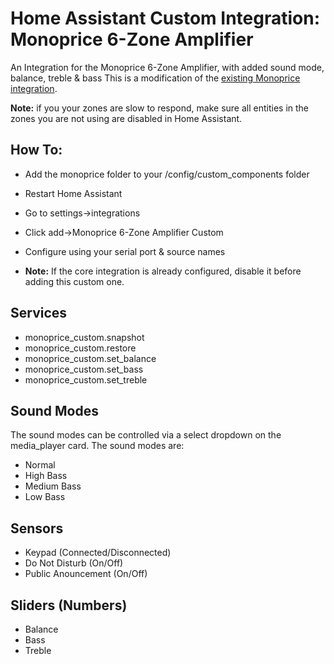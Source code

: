 # Home Assistant Custom Integration: Monoprice 6-Zone Amplifier
 An Integration for the Monoprice 6-Zone Amplifier, with added sound mode, balance, treble & bass
 This is a modification of the <a href="https://www.home-assistant.io/integrations/monoprice/">existing Monoprice integration</a>.
 
 <b>Note:</b> if you your zones are slow to respond, make sure all entities in the zones you are not using are disabled in Home Assistant.

## How To:
* Add the monoprice folder to your /config/custom_components folder
* Restart Home Assistant
* Go to settings->integrations
* Click add->Monoprice 6-Zone Amplifier Custom
* Configure using your serial port & source names

* <b>Note:</b> If the core integration is already configured, disable it before adding this custom one.

 ## Services
 * monoprice_custom.snapshot
 * monoprice_custom.restore
 * monoprice_custom.set_balance
 * monoprice_custom.set_bass
 * monoprice_custom.set_treble

 ## Sound Modes
 The sound modes can be controlled via a select dropdown on the media_player card.
 The sound modes are:
 * Normal
 * High Bass
 * Medium Bass
 * Low Bass

  ## Sensors
  * Keypad (Connected/Disconnected)
  * Do Not Disturb (On/Off)
  * Public Anouncement (On/Off)
  
  ## Sliders (Numbers)
  * Balance
  * Bass
  * Treble
